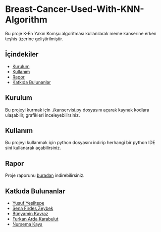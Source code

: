 # Breast-Cancer-Used-With-KNN-Algorithm

Bu proje K-En Yakın Komşu algoritması kullanılarak meme kanserine erken teşhis üzerine geliştirilmiştir.

## İçindekiler
- [Kurulum](#kurulum)
- [Kullanım](#kullanım)
- [Rapor](#rapor)
- [Katkıda Bulunanlar](#katkıda-bulunanlar)
  
## Kurulum
Bu projeyi kurmak için ./kanservisi.py dosyasını açarak kaynak kodlara ulaşabilir, grafikleri inceleyebilirsiniz.

## Kullanım
Bu projeyi kullanmak için python dosyasını indirip herhangi bir python IDE sini kullanarak açabilirsiniz.

## Rapor
Proje raporunu [buradan](./Proje-Sonuc-Raporu-Formu.docx) indirebilirsiniz.

## Katkıda Bulunanlar
- [Yusuf Yeşiltepe](https://github.com/YusufYesiltepe)
- [Sena Firdes Zeybek](https://github.com/flyinhor)
- [Bünyamin Kavraz](https://github.com/BunyaminKavraz)
- [Furkan Arda Karabulut](https://github.com/FurkanArdaKarabulut)
- [Nursema Kaya](https://github.com/NursemaKaya)

